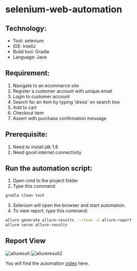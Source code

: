 # selenium-web-automation

## Technology:
- Tool: selenium
- IDE: IntelIJ
- Build tool: Gradle
- Language: Java

## Requirement:
1. Navigate to an ecommerce site
2. Register a customer account with unique email
3. Login to customer account
4. Search for an item by typing 'dress' on search box
5. Add to cart
6. Checkout item
7. Assert with purchase confirmation message

## Prerequisite:
1. Need to install jdk 1.8
2. Need good internet connectivity

## Run the automation script:
1. Open cmd to the project folder
2. Type this command:

```sh
gradle clean test
```
3. Selenium will open the browser and start automation.
4. To view report, type this command:
```sh
allure generate allure-results --clean -o allure-report
allure serve allure-results
```
## Report View
![alluresult](https://user-images.githubusercontent.com/48891202/85232576-b6ae0600-b421-11ea-8a5e-913df13d30cd.png)
![allureresult2](https://user-images.githubusercontent.com/48891202/85232626-245a3200-b422-11ea-90f1-de4c649f3534.png)

You will find the automation <a href="https://youtu.be/VzlgCcbHZWU" target="_blank">video</a> here.
